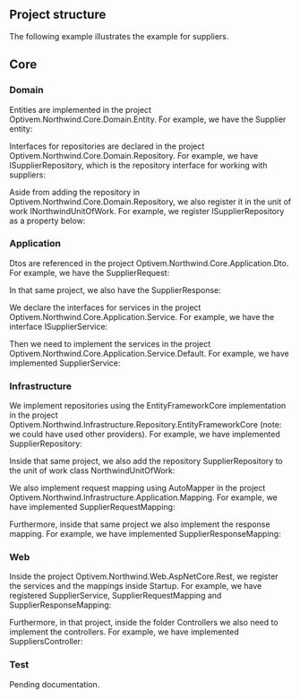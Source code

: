 ## Project structure

The following example illustrates the example for suppliers.

## Core

### Domain

Entities are implemented in the project Optivem.Northwind.Core.Domain.Entity. For example, we have the Supplier entity:

<script src="https://gist-it.appspot.com/github/optivem/northwind-dotnetcore/blob/master/src/Core/Domain/Entity/Supplier.cs"></script>

Interfaces for repositories are declared in the project Optivem.Northwind.Core.Domain.Repository. For example, we have ISupplierRepository, which is the repository interface for working with suppliers:

<script src="https://gist-it.appspot.com/github/optivem/northwind-dotnetcore/blob/master/src/Core/Domain/Repository/ISupplierRepository.cs"></script>

Aside from adding the repository in Optivem.Northwind.Core.Domain.Repository, we also register it in the unit of work INorthwindUnitOfWork. For example, we register ISupplierRepository as a property below:

<script src="https://gist-it.appspot.com/github/optivem/northwind-dotnetcore/blob/master/src/Core/Domain/Repository/INorthwindUnitOfWork.cs"></script>

### Application

Dtos are referenced in the project Optivem.Northwind.Core.Application.Dto. For example, we have the SupplierRequest:

<script src="https://gist-it.appspot.com/github/optivem/northwind-dotnetcore/blob/master/src/Core/Application/Dto/SupplierRequest.cs"></script>

In that same project, we also have the SupplierResponse:

<script src="https://gist-it.appspot.com/github/optivem/northwind-dotnetcore/blob/master/src/Core/Application/Dto/SupplierResponse.cs"></script>

We declare the interfaces for services in the project Optivem.Northwind.Core.Application.Service. For example, we have the interface ISupplierService:

<script src="https://gist-it.appspot.com/github/optivem/northwind-dotnetcore/blob/master/src/Core/Application/Service/ISupplierService.cs"></script>

Then we need to implement the services in the project Optivem.Northwind.Core.Application.Service.Default. For example, we have implemented SupplierService:

<script src="https://gist-it.appspot.com/github/optivem/northwind-dotnetcore/blob/master/src/Core/Application/Service.Default/SupplierService.cs"></script>

### Infrastructure

We implement repositories using the EntityFrameworkCore implementation in the project Optivem.Northwind.Infrastructure.Repository.EntityFrameworkCore (note: we could have used other providers). For example, we have implemented SupplierRepository:

<script src="https://gist-it.appspot.com/github/optivem/northwind-dotnetcore/blob/master/src/Infrastructure/Domain/Repository.EntityFrameworkCore/Repositories/SupplierRepository.cs"></script>

Inside that same project, we also add the repository SupplierRepository to the unit of work class NorthwindUnitOfWork:

<script src="https://gist-it.appspot.com/github/optivem/northwind-dotnetcore/blob/master/src/Infrastructure/Domain/Repository.EntityFrameworkCore/NorthwindUnitOfWork.cs"></script>

We also implement request mapping using AutoMapper in the project Optivem.Northwind.Infrastructure.Application.Mapping. For example, we have implemented SupplierRequestMapping:

<script src="https://gist-it.appspot.com/github/optivem/northwind-dotnetcore/blob/master/src/Infrastructure/Application/Mapping.AutoMapper/SupplierRequestMapping.cs"></script>

Furthermore, inside that same project we also implement the response mapping. For example, we have implemented SupplierResponseMapping:

<script src="https://gist-it.appspot.com/github/optivem/northwind-dotnetcore/blob/master/src/Infrastructure/Application/Mapping.AutoMapper/SupplierResponseMapping.cs"></script>

### Web

Inside the project Optivem.Northwind.Web.AspNetCore.Rest, we register the services and the mappings inside Startup. For example, we have registered SupplierService, SupplierRequestMapping and SupplierResponseMapping:

<script src="https://gist-it.appspot.com/github/optivem/northwind-dotnetcore/blob/master/src/Web/AspNetCore/Rest/Startup.cs"></script>

Furthermore, in that project, inside the folder Controllers we also need to implement the controllers. For example, we have implemented SuppliersController:

<script src="https://gist-it.appspot.com/github/optivem/northwind-dotnetcore/blob/master/src/Web/AspNetCore/Rest/Controllers/SuppliersController.cs"></script>


### Test

Pending documentation.